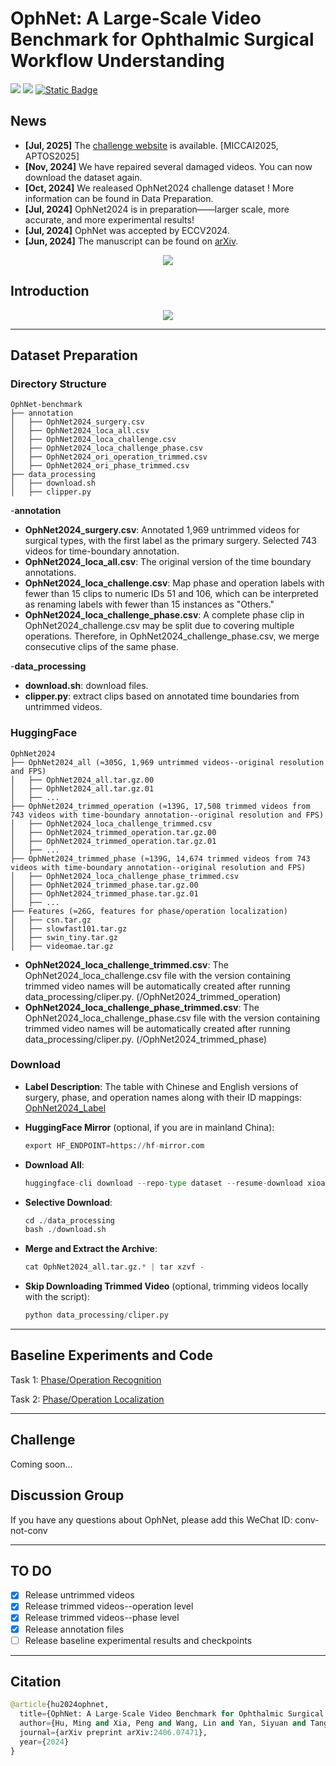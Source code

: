 # OphNet: A Large-Scale Video Benchmark for Ophthalmic Surgical Workflow Understanding

<a href='https://minghu0830.github.io/OphNet-benchmark/'><img src='https://img.shields.io/badge/Project-Page-Green'></a>  <a href='https://arxiv.org/pdf/2406.07471'><img src='https://img.shields.io/badge/Paper-Arxiv-red'></a> [![Static Badge](https://img.shields.io/badge/HF-yellow?logoColor=violet&label=%F0%9F%A4%97%20Dataset%20)](https://huggingface.co/datasets/xioamiyh/OphNet2024)


## News
* **[Jul, 2025]** The [challenge website](https://ophnet-challenge.github.io/) is available. [MICCAI2025, APTOS2025]
* **[Nov, 2024]** We have repaired several damaged videos. You can now download the dataset again.
* **[Oct, 2024]** We realeased OphNet2024 challenge dataset ! More information can be found in Data Preparation.
* **[Jul, 2024]** OphNet2024 is in preparation——larger scale, more accurate, and more experimental results!
* **[Jul, 2024]** OphNet was accepted by ECCV2024.
* **[Jun, 2024]** The manuscript can be found on [arXiv](https://arxiv.org/pdf/2406.07471).

<p align="center">
    <img src="./image/logo.gif"/> <br />
</p>

## Introduction
<!--Surgical scene perception via videos is critical for advancing robotic surgery, telesurgery, and AI-assisted surgery, particularly in ophthalmology. However, the scarcity of diverse and richly annotated video datasets has hindered the development of intelligent systems for surgical workflow analysis. Existing datasets face challenges such as small scale, lack of diversity in surgery and phase categories, and absence of time-localized annotations. These limitations impede action understanding and model generalization validation in complex and diverse real-world surgical scenarios. To address this gap, we introduce OphNet, a large-scale, expert-annotated video benchmark for ophthalmic surgical workflow understanding. OphNet features: 1) A diverse collection of 2,278 surgical videos spanning 66 types of cataract, glaucoma, and corneal surgeries, with detailed annotations for 102 unique surgical phases and 150 fine-grained operations. 2) Sequential and hierarchical annotations for each surgery, phase, and operation, enabling comprehensive understanding and improved interpretability. 3) Time-localized annotations, facilitating temporal localization and prediction tasks within surgical workflows. With approximately 205 hours of surgical videos, OphNet is about 20 times larger than the largest existing surgical workflow analysis benchmark.-->
<p align="center">
    <img src="./image/loca.png"/> <br />
</p>

------------------------------------
## Dataset Preparation
### Directory Structure
```
OphNet-benchmark
├── annotation
│   ├── OphNet2024_surgery.csv
│   ├── OphNet2024_loca_all.csv
│   ├── OphNet2024_loca_challenge.csv
│   ├── OphNet2024_loca_challenge_phase.csv
│   ├── OphNet2024_ori_operation_trimmed.csv
│   ├── OphNet2024_ori_phase_trimmed.csv
├── data_processing
│   ├── download.sh
│   ├── clipper.py
```
-**annotation**
*  **OphNet2024_surgery.csv**: Annotated 1,969 untrimmed videos for surgical types, with the first label as the primary surgery. Selected 743 videos for time-boundary annotation.
*  **OphNet2024_loca_all.csv**: The original version of the time boundary annotations.
*  **OphNet2024_loca_challenge.csv**: Map phase and operation labels with fewer than 15 clips to numeric IDs 51 and 106, which can be interpreted as renaming labels with fewer than 15 instances as "Others."
*  **OphNet2024_loca_challenge_phase.csv**: A complete phase clip in OphNet2024_challenge.csv may be split due to covering multiple operations. Therefore, in OphNet2024_challenge_phase.csv, we merge consecutive clips of the same phase.
  
-**data_processing**
*  **download.sh**: download files.
*  **clipper.py**: extract clips based on annotated time boundaries from untrimmed videos.


### HuggingFace
```
OphNet2024
├── OphNet2024_all (≈305G, 1,969 untrimmed videos--original resolution and FPS)
│   ├── OphNet2024_all.tar.gz.00
│   ├── OphNet2024_all.tar.gz.01
│   ├── ...
├── OphNet2024_trimmed_operation (≈139G, 17,508 trimmed videos from 743 videos with time-boundary annotation--original resolution and FPS)
│   ├── OphNet2024_loca_challenge_trimmed.csv
│   ├── OphNet2024_trimmed_operation.tar.gz.00
│   ├── OphNet2024_trimmed_operation.tar.gz.01
│   ├── ...
├── OphNet2024_trimmed_phase (≈139G, 14,674 trimmed videos from 743 videos with time-boundary annotation--original resolution and FPS)
│   ├── OphNet2024_loca_challenge_phase_trimmed.csv
│   ├── OphNet2024_trimmed_phase.tar.gz.00
│   ├── OphNet2024_trimmed_phase.tar.gz.01
│   ├── ...
├── Features (≈26G, features for phase/operation localization)
│   ├── csn.tar.gz
│   ├── slowfast101.tar.gz
│   ├── swin_tiny.tar.gz
│   ├── videomae.tar.gz
```
*  **OphNet2024_loca_challenge_trimmed.csv**: The OphNet2024_loca_challenge.csv file with the version containing trimmed video names will be automatically created after running data_processing/cliper.py. (/OphNet2024_trimmed_operation)
*  **OphNet2024_loca_challenge_phase_trimmed.csv**: The OphNet2024_loca_challenge_phase.csv file with the version containing trimmed video names will be automatically created after running data_processing/cliper.py. (/OphNet2024_trimmed_phase)

### Download
*  **Label Description**: The table with Chinese and English versions of surgery, phase, and operation names along with their ID mappings: [OphNet2024_Label](https://docs.google.com/spreadsheets/d/1p5lURkth587-lxYwd6eOSmSxPpvIqvyuOKW-4B49PT0/edit?usp=sharing)

*  **HuggingFace Mirror** (optional, if you are in mainland China):
    ```python
    export HF_ENDPOINT=https://hf-mirror.com
    ```

* **Download All**:
    ```python
    huggingface-cli download --repo-type dataset --resume-download xioamiyh/OphNet2024 --revision main --local-dir ./
    ```

*  **Selective Download**: 
    ```python
    cd ./data_processing
    bash ./download.sh
    ```

*  **Merge and Extract the Archive**:
    ```python
    cat OphNet2024_all.tar.gz.* | tar xzvf -
    ```

*  **Skip Downloading Trimmed Video** (optional, trimming videos locally with the script):
    ```python
    python data_processing/cliper.py
    ```

------------------------------------
## Baseline Experiments and Code
Task 1: [Phase/Operation Recognition](https://github.com/minghu0830/OphNet-benchmark/blob/main/baselines/task1/README.md) 

Task 2: [Phase/Operation Localization](https://github.com/minghu0830/OphNet-benchmark/blob/main/baselines/task2/README.md) 

------------------------------------
## Challenge
Coming soon...

## Discussion Group
If you have any questions about OphNet, please add this WeChat ID: conv-not-conv


------------------------------------
## TO DO 
- [x] Release untrimmed videos
- [x] Release trimmed videos--operation level
- [x] Release trimmed videos--phase level
- [x] Release annotation files
- [ ] Release baseline experimental results and checkpoints

------------------------------------
## Citation
```python
@article{hu2024ophnet,
  title={OphNet: A Large-Scale Video Benchmark for Ophthalmic Surgical Workflow Understanding},
  author={Hu, Ming and Xia, Peng and Wang, Lin and Yan, Siyuan and Tang, Feilong and Xu, Zhongxing and Luo, Yimin and Song, Kaimin and Leitner, Jurgen and Cheng, Xuelian and others},
  journal={arXiv preprint arXiv:2406.07471},
  year={2024}
}
```
